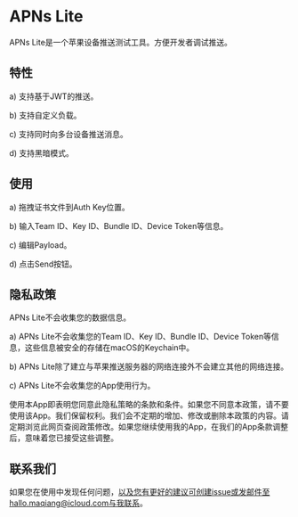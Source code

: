 # APNs Lite

APNs Lite是一个苹果设备推送测试工具。方便开发者调试推送。

## 特性

a) 支持基于JWT的推送。

b) 支持自定义负载。

c) 支持同时向多台设备推送消息。

d) 支持黑暗模式。

## 使用

a) 拖拽证书文件到Auth Key位置。

b) 输入Team ID、Key ID、Bundle ID、Device Token等信息。

c) 编辑Payload。

d) 点击Send按钮。

## 隐私政策

APNs Lite不会收集您的数据信息。

a) APNs Lite不会收集您的Team ID、Key ID、Bundle ID、Device Token等信息，这些信息被安全的存储在macOS的Keychain中。

b) APNs Lite除了建立与苹果推送服务器的网络连接外不会建立其他的网络连接。

c) APNs Lite不会收集您的App使用行为。

使用本App即表明您同意此隐私策略的条款和条件。如果您不同意本政策，请不要使用该App。我们保留权利。我们会不定期的增加、修改或删除本政策的内容。请定期浏览此网页查阅政策修改。如果您继续使用我的App，在我们的App条款调整后，意味着您已接受这些调整。

## 联系我们

如果您在使用中发现任何问题，以及您有更好的建议可创建issue或发邮件至hallo.maqiang@icloud.com与我联系。
